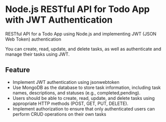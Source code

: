 <h1>Node.js RESTful API for Todo App with JWT Authentication</h1>

<p> RESTful API for a Todo App using Node.js and implementing JWT (JSON Web Token) authentication </p>

<p> You can create, read, update, and delete tasks, as well as authenticate and manage their tasks using JWT. </p>

<h2> Feature </h2>

<ul>
<li> Implement JWT authentication using jsonwebtoken </li>
<li>Use MongoDB as the database to store task information, including task names, descriptions, and statuses (e.g., completed,pending).  </li>
<li> Users should be able to create, read, update, and delete tasks using appropriate HTTP methods (POST, GET, PUT, DELETE). </li>
<li>  Implement authorization to ensure that only authenticated users can perform CRUD operations on their own tasks</li>
</ul>
